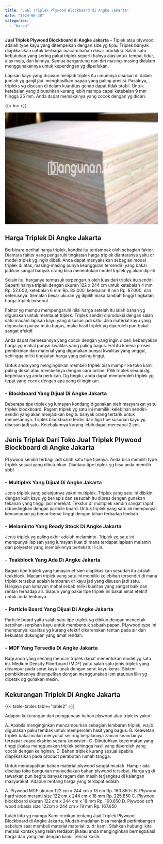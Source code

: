 ```yaml
---
title: "Jual Triplek Plywood Blockboard di Angke Jakarta"
date: "2024-06-30"
categories: 
  - "harga"
---
```


**Jual Triplek Plywood Blockboard di Angke Jakarta** – Tiplek atau plywood adalah type kayu yang ditempelkan dengan size yg tipis. Triplek banyak diaplikasikan untuk berbagai macam bahan dasar produksi. Salah satu kebutuhan yang sering pakai triplek seperti halnya alas untuk tempat tidur, alas meja, dan lainnya. Semua bergantung dari diri masing-masing didalam menggunakannya untuk kepentingan yg diperlukan.

Lapisan kayu yang disusun menjadi triplek itu umumnya disusun di dalam jumlah yg ganjil jadi menghasilkan papan yang paling presisi. Pasalnya, tripleks yg disusun di dalam kuantitas genap dapat tidak stabil. Untuk ketebalan yang dibutuhkan kurang lebih mampu capai ketebalan 9 mm hingga 25 mm. Anda dapat memakainya yang cocok dengan yg dicari.

{{< toc >}}

![Jual Triplek Plywood Blockboard di Angke Jakarta](/images/jual-triplek-murah-35.png)

## Harga Triplek Di Angke Jakarta

Berbicara perihal harga triplek, kondisi itu terdampak oleh sebagian faktor. Diantara faktor yang pengaruhi tingkatan harga triplek diantaranya yaitu dr model triplek yg ingin dibeli. Anda dapat menyaksikan sebagian model triplek di atas, masing-masing punya keunggulan tersendiri yang bakal jadikan sangat banyak orang bisa menentukan model triplek yg akan dipilih.

Selain itu, harganya termasuk terpengaruh oleh luas dari triplek itu sendiri. Seperti halnya triplek dengan ukuran 122 x 244 cm untuk ketebalan 4 mm Rp. 52.000, ketebalan 6 mm Rp. 82.000, ketebalan 8 mm Rp. 87.000, dan seterusnya. Semakin besar ukuran yg dipilih maka tambah tinggi tingkatan harga triplek tersebut.

Faktor yg mampu mempengaruhi nilai harga setelah itu ialah bahan yg digunakan untuk membuat triplek. Triplek sendiri diproduksi dengan salah satu macam lapisan kayu yang disusun jadi satu. Jika material kayu yang digunakan punya mutu bagus, maka hasil triplek yg diperoleh pun bakal sangat efektif.

Anda dapat memesannya yang cocok dengan yang ingin dibeli, kebanyakan harga yg mahal punyai kwalitas yang paling bagus. Hal itu karena proses pembikinan dan material yang digunakan punyai kwalitas yang unggul, sehingga miliki tingkatan harga yang paling tinggi.

Untuk anda yang menginginkan membeli triplek bisa mampir ke toko kami paling dekat atau membelinya dengan cara online. Pilih triplek sesuai dg keperluan yg anda perlukan. Dg begitu, anda dapat memperoleh triplek yg tepat yang cocok dengan apa yang di inginkan.

### \- Blockboard Yang Dijual Di Angke Jakarta

Beberapa tipe triplek yg lumayan kondang digunakan oleh masyarakat yaitu triplek blockboard. Ragam triplek yg satu ini memiliki kelebihan sendiri-sendiri yang akan menjadikan begitu banyak orang tertarik untuk memesannya. Triplek blockboard terdiri dari tiga tipe susunan kayu yg disusun jadi satu. Ketebalannya kurang lebih dapat mencapai 2 cm.

## Jenis Triplek Dari Toko Jual Triplek Plywood Blockboard di Angke Jakarta

PLywood sendiri terbagi jadi salah satu tipe tipenya. Anda bisa memilih type triplek sesuai yang dibutuhkan. Diantara tipe triplek yg bisa anda memilih sbb!

### \- Multiplek Yang Dijual Di Angke Jakarta

Jenis triplek yang selanjutnya yakni multiplek. Triplek yang satu ini dibikin dengan kulit kayu yg berlapis dan sesudah itu dipres dengan gunakan tekanan yang tinggi jadi merekat. Tekstur dr multiplek sendiri sangat rapat dibandingkan dengan particle board. Untuk triplek yang satu ini mempunyai kemampuan yg benar-benar tinggi dengan tahan terhadap lembab.

### \- Melaminto Yang Ready Stock Di Angke Jakarta

Jenis triplek yg paling akhir adalah melaminto. Triplek yg satu ini mempunyai lapisan yang lumayan kuat di mana terdapat lapisan melamin dan polyester yang membikinnya bertekstur licin.

### \- Teakblock Yang Ada Di Angke Jakarta

Bagian tipe triplek yang lumayan efisien diaplikasikan sesudah itu adalah teakblock. Macam triplek yang satu ini memiliki kelebihan tersendiri di mana triplek tersebut adalah lembaran dr kayu jati yang disusun jadi satu. Hargaya pun lumayan mahal sebab miliki kualitas yang sangat baik dan rentan terhadap air. Siapun yang pakai tipe triplek ini bakal amat efektif untuk anda tentunya.

### \- Particle Board Yang Dijual Di Angke Jakarta

Particle board yaitu salah satu tipe triplek yg dibikin dengan mencetak serpihan-serpihan kayu untuk membentuk sebuah papan. PLywood type ini mempunyai kualitas yg kurang efektif dikarenakan rentan pada air dan kekuatan dukungan yang amat rendah.

### \- MDF Yang Tersedia Di Angke Jakarta

Bagi anda yang sedang mencari triplek dapat menentukan model yg satu ini. Medium Density Fiberboard (MDF) yaitu salah satu jenis triplek yang dicampur pada serat kayu lunak dengan serat kayu keras. Sistem pembikinannya ditempelkan dengan menggunakan lem ataupun lilin yg dicetak dg gunakan mesin.

## Kekurangan Triplek Di Angke Jakarta

{{< table-tables table="table2" >}}

Adapun kekurangan dari penggunaan bahan plywood atau tripleks yakni :

A. Apabila menginginkan mencampurkan sebagian lembaran triplek, wajib digunakan paku tembak untuk memperoleh hasil yang bagus. B. Keawetan triplek bakal makin menyusut seiiring berjalannya zaman seandainya terpapar cuaca ekstrim secara konsisten. C. Dibutuhkan kecermatan yang tinggi jikalau menggunakan triplek sehingga hasil yang diperoleh yang cocok dengan keinginan. D. Bahan triplek kurang sesuai apabila diaplikasikan pada product perabotan rumah tangga.

Untuk mendapatkan bahan material plywood sangat mudah. Hampir ada disetiap toko bangunan menyediakan bahan plywood tersebut. Harga yg di tawarkan pun begitu banyak ragam dan masih terjangkau di kalangan masyarakat. Adapun rentang harga yang terdapat adalah

A. Plywood MDF ukuran 122 cm x 244 cm x 18 cm Rp. 180.850< B. Plywood hard wood meranti size 122 cm x 244 cm x 18 mm Rp. 225.850 C. Plywood blockboard ukuran 122 cm x 244 cm x 18 mm Rp. 160.850 D. Plywood soft wood albasia size 122cm x 244 cm x 18 mm Rp. 167.850

Itulah Info yg mampu Kami rincikan tentang Jual Triplek Plywood Blockboard di Angke Jakarta, Mudah-mudahan bisa menjadi pertimbangan sebelum saat membeli material material itu dr kami. Silahkan hubungi kita melalui kontak yang telah terdapat jikalau anda menginginkan bernegosiasi harga dan yang lain dengan kami. Terima kasih.
